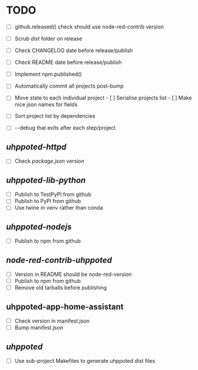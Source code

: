 # TODO

- [ ] github.released() check should use node-red-contrib version
- [ ] Scrub _dist_ folder on release
- [ ] Check CHANGELOG date before release/publish
- [ ] Check README date before release/publish
- [ ] Implement npm.published()
- [ ] Automatically commit all projects post-bump

- [ ] Move state to each individual project
      - [ ] Serialise projects list
      - [ ] Make nice json names for fields
- [ ] Sort project list by dependencies
- [ ] --debug that exits after each step/project

## _uhppoted-httpd_
- [ ] Check _package.json_ version
         
## _uhppoted-lib-python_
   - [ ] Publish to TestPyPI from github
   - [ ] Publish to PyPI from github
   - [ ] Use twine in venv rather than conda

## _uhppoted-nodejs_
   - [ ] Publish to npm from github

## _node-red-contrib-uhppoted_
   - [ ] Version in README should be node-red-version
   - [ ] Publish to npm from github
   - [ ] Remove old tarballs before publishing

## uhppoted-app-home-assistant
   - [ ] Check version in manifest.json
   - [ ] Bump manifest.json

## _uhppoted_
   - [ ] Use sub-project Makefiles to generate uhppoted dist files
